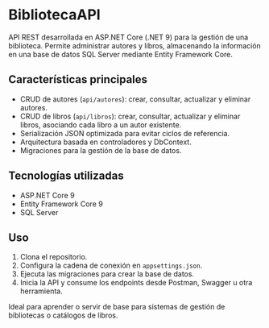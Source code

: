 # BibliotecaAPI

API REST desarrollada en ASP.NET Core (.NET 9) para la gestión de una biblioteca. Permite administrar autores y libros, almacenando la información en una base de datos SQL Server mediante Entity Framework Core.

## Características principales
- CRUD de autores (`api/autores`): crear, consultar, actualizar y eliminar autores.
- CRUD de libros (`api/libros`): crear, consultar, actualizar y eliminar libros, asociando cada libro a un autor existente.
- Serialización JSON optimizada para evitar ciclos de referencia.
- Arquitectura basada en controladores y DbContext.
- Migraciones para la gestión de la base de datos.

## Tecnologías utilizadas
- ASP.NET Core 9
- Entity Framework Core 9
- SQL Server

## Uso
1. Clona el repositorio.
2. Configura la cadena de conexión en `appsettings.json`.
3. Ejecuta las migraciones para crear la base de datos.
4. Inicia la API y consume los endpoints desde Postman, Swagger u otra herramienta.

Ideal para aprender o servir de base para sistemas de gestión de bibliotecas o catálogos de libros.
